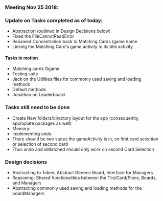 ### Meeting Nov 25 2018:

### Update on Tasks completed as of today:
+ Abstraction (outlined in Design Decisions below)
+ Fixed the FileCannotReadError
+ Renamed Concentration back to Matching Cards (game name
+ Linking the Matching Card's game activity to its title activity


#### Tasks in motion
+ Matching cards Ggame
+ Testing suite
+ Jack on the Utilities files for commonly used saving and loading methods
 + Default methods
+ Jonathan on Leaderboard

### Tasks still need to be done
+ Create New folders/directory layout for the app (consequently, appropiate packages as well)
+ Memory:
 + Implementing undo
  + There should be two states the gameActivity is in, on first card selection or selection of second card
  + Thus undo and isMatched should only work on second Card Selection

### Design decisions
+ Abstracting to Token, Abstract Generic Board, Interface for Managers
 + Reasoning: Shared functionalities between the Tile/Card/Piece, Boards, and Managers
+ Abstracting commonly used saving and loading methods for the boardManagers